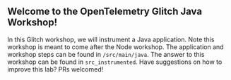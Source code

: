 ## Welcome to the OpenTelemetry Glitch Java Workshop!

In this Glitch workshop, we will instrument a Java application. Note this
workshop is meant to come after the Node workshop. The application and workshop
steps can be found in `/src/main/java`. The answer to this workshop can be
found in `src_instrumented`. Have suggestions on how to improve this lab? PRs
welcomed!
